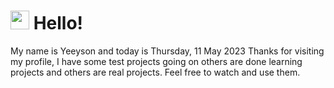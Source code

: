  <h1>
    <img src="https://emojis.slackmojis.com/emojis/images/1643510097/45343/hi.gif?1643510097" width="30"/> 
    Hello!
 </h1>
 <p>
    My name is Yeeyson and today is Thursday, 11 May 2023
    Thanks for visiting my profile, I have some test projects going on others are done learning projects and others are real projects.
    Feel free to watch and use them.
 </p>